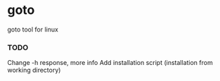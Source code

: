 # goto
goto tool for linux

### TODO
Change -h response, more info
Add installation script (installation from working directory)
